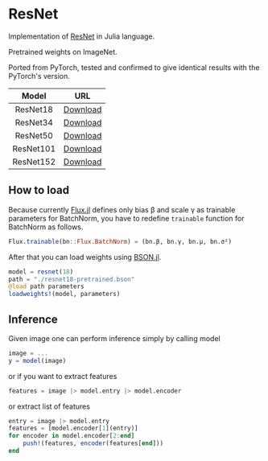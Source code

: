 # ResNet

Implementation of [ResNet](https://arxiv.org/abs/1512.03385) in Julia language.

Pretrained weights on ImageNet.

Ported from PyTorch, tested and confirmed to give identical results with the PyTorch's version.

|Model|URL|
|:-:|:-:|
|ResNet18|[Download](https://drive.google.com/file/d/1cFC6vUoCC0PsALfDpW6BK3A4mG5bIq4z/view?usp=sharing)|
|ResNet34|[Download](https://drive.google.com/file/d/1UJsLcWtab3lPMg5Vq-8OlDrjg-NT7Mso/view?usp=sharing)|
|ResNet50|[Download](https://drive.google.com/file/d/12E1bTVD818FwfA0RsZ8uP3RrrD6vVHzc/view?usp=sharing)|
|ResNet101|[Download](https://drive.google.com/file/d/10E3AD5pCbEefEFPbG4UAXLhmISMvgnt2/view?usp=sharing)|
|ResNet152|[Download](https://drive.google.com/file/d/1NZ-8d9PrnhAsOSdIZNOYop1iA3bYyDex/view?usp=sharing)|

## How to load

Because currently [Flux.jl](https://github.com/FluxML/Flux.jl) defines only bias β and scale γ as trainable parameters
for BatchNorm, you have to redefine `trainable` function for BatchNorm as follows.

```julia
Flux.trainable(bn::Flux.BatchNorm) = (bn.β, bn.γ, bn.μ, bn.σ²)
```

After that you can load weights using [BSON.jl](https://github.com/JuliaIO/BSON.jl).

```julia
model = resnet(18)
path = "./resnet18-pretrained.bson"
@load path parameters
loadweights!(model, parameters)
```

## Inference

Given image one can perform inference simply by calling model

```julia
image = ...
y = model(image)
```

or if you want to extract features

```julia
features = image |> model.entry |> model.encoder
```

or extract list of features

```julia
entry = image |> model.entry
features = [model.encoder[1](entry)]
for encoder in model.encoder[2:end]
    push!(features, encoder(features[end]))
end
```
